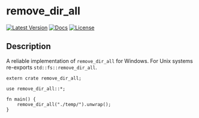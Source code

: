 # remove_dir_all

[![Latest Version](https://img.shields.io/crates/v/remove_dir_all.svg)](https://crates.io/crates/remove_dir_all)
[![Docs](https://docs.rs/remove_dir_all/badge.svg)](https://docs.rs/remove_dir_all)
[![License](https://img.shields.io/github/license/XAMPPRocky/remove_dir_all.svg)](https://github.com/XAMPPRocky/remove_dir_all)

## Description

A reliable implementation of `remove_dir_all` for Windows. For Unix systems
re-exports `std::fs::remove_dir_all`.

```rust,no_run
extern crate remove_dir_all;

use remove_dir_all::*;

fn main() {
    remove_dir_all("./temp/").unwrap();
}
```
